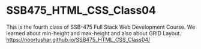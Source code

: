 # SSB475_HTML_CSS_Class04
This is the fourth class of SSB-475 Full Stack Web Development Course. We learned about min-height and max-height and also about GRID Layout.
https://noortushar.github.io/SSB475_HTML_CSS_Class04/
